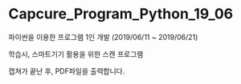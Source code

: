# Capcure_Program_Python_19_06
파이썬을 이용한 프로그램 1인 개발 (2019/06/11 ~ 2019/06/21)

학습시, 스마트기기 활용을 위한 스캔 프로그램

캡쳐가 끝난 후, PDF파일을 출력합니다.
